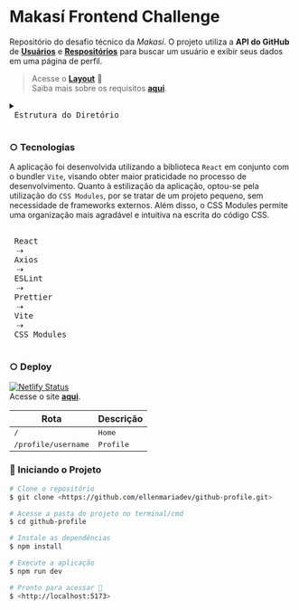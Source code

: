# Makasí Frontend Challenge

Repositório do desafio técnico da *Makasí*.
O projeto utiliza a **API do GitHub** de **[Usuários](https://api.github.com/users/ellenmariadev)** e **[Respositórios](https://api.github.com/users/ellenmariadev/repos)** para buscar um usuário e exibir seus dados em uma página de perfil.


> Acesse o **[Layout](https://www.figma.com/file/FJgXuQheaJ0Xpm6tI9nCyM/Makasi-Frontend?node-id=2%3A10&t=flUknaRzisuu6Art-1)** 🎨\
> Saiba mais sobre os requisitos **[aqui](https://github.com/makasi-tech/fronteend-challenge/blob/main/README.md)**.



<details>
<summary>  
  <kbd> <br> Estrutura do Diretório <br>  </kbd> 
</summary>
<br>

```
src/
├─ api/ ——————————————————⇢ (Configuração da API com Axios)
│  └─ config.js
├─ components/ ———————————⇢ (Componente + Arquivo CSS)
│  ├─ form
│  │  ├─ index.jsx
│  │  └─ style.module.css
│  ├─ loading
│  │  ├─ index.jsx
│  │  └─ style.module.css
│  ├─ respository
│  │  ├─ index.jsx
│  │  └─ style.module.css
│  ├─ sidebar
│  │  ├─ index.jsx
│  │  └─ style.module.css
│  ├─ skeleton
│  │  ├─ index.jsx
│  │  └─ style.module.css
│  └─ index.js
├─ hooks/ 
│  ├─ useAxios.js —————————⇢ (Hook para requisições de API)
│  └─ useMedia.js —————————⇢ (Hook para media query[max-width])
├─ pages/
│  ├─ 404 —————————————————⇢ (Página + Arquivo CSS)
│  │  ├─ index.jsx
│  │  └─ style.module.css
│  ├─ home
│  │  ├─ index.jsx
│  │  └─ style.module.css
│  ├─ profile
│  │  ├─ index.jsx
│  │  └─ style.module.css
│  └─ index.js
├─ routes/ ——————————————⇢ (Configuração das rotas da aplicação)
│  └─ root.jsx
├─ styles/ ——————————————⇢ (Estilizações Globais)
│  ├─ global.css
│  └─ reset.css
└─ main.jsx
```
  
</details>

 ### ○ Tecnologias
 
A aplicação foi desenvolvida utilizando a biblioteca `React` em conjunto com o bundler `Vite`, visando obter maior praticidade no processo de desenvolvimento. Quanto à estilização da aplicação, optou-se pela utilização do `CSS Modules`, por se tratar de um projeto pequeno, sem necessidade de frameworks externos. Além disso, o CSS Modules permite uma organização mais agradável e intuitiva na escrita do código CSS. 



  <kbd> <br> React <br>  </kbd> ⇢
  <kbd> <br> Axios <br> </kbd> ⇢
  <kbd> <br> ESLint <br> </kbd> ⇢
  <kbd> <br> Prettier <br> </kbd>  ⇢
  <kbd> <br> Vite <br> </kbd> ⇢
  <kbd> <br> CSS Modules <br> </kbd>
  

 ### ○ Deploy 
 [![Netlify Status](https://api.netlify.com/api/v1/badges/9a3f54e8-c589-4c9b-aa0f-b15e92cbd67c/deploy-status)](https://github-profile-makasi.netlify.app)\
 Acesse o site **[aqui](https://github-profile-makasi.netlify.app)**.
 
 
 | Rota | Descrição |
 | ----- | ----------- |
 | <kbd>   / </kbd> |<samp>Home</samp>|
 | <kbd> /profile/username </kbd>  |<samp>Profile</samp>|


### 🎲 Iniciando o Projeto 

```bash
# Clone o repositório
$ git clone <https://github.com/ellenmariadev/github-profile.git>

# Acesse a pasta do projeto no terminal/cmd
$ cd github-profile

# Instale as dependências
$ npm install

# Execute a aplicação 
$ npm run dev

# Pronto para acessar 🎉
$ <http://localhost:5173>
```
